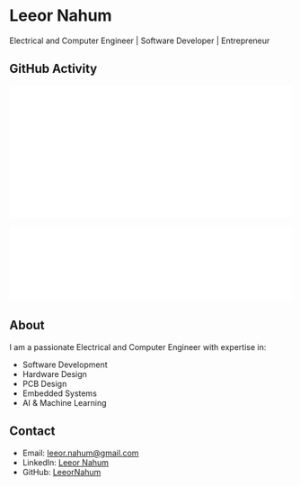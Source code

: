 # Leeor Nahum

Electrical and Computer Engineer | Software Developer | Entrepreneur

## GitHub Activity

[![GitHub Stats](https://raw.githubusercontent.com/LeeorNahum/Metrics/main/metrics.classic.svg)](https://github.com/LeeorNahum)

[![GitHub Languages](https://raw.githubusercontent.com/LeeorNahum/Metrics/main/metrics.plugin.languages.svg)](https://github.com/LeeorNahum)

## About

I am a passionate Electrical and Computer Engineer with expertise in:

- Software Development
- Hardware Design
- PCB Design
- Embedded Systems
- AI & Machine Learning

## Contact

- Email: [leeor.nahum@gmail.com](mailto:leeor.nahum@gmail.com)
- LinkedIn: [Leeor Nahum](https://www.linkedin.com/in/leeor-nahum)
- GitHub: [LeeorNahum](https://github.com/LeeorNahum)
